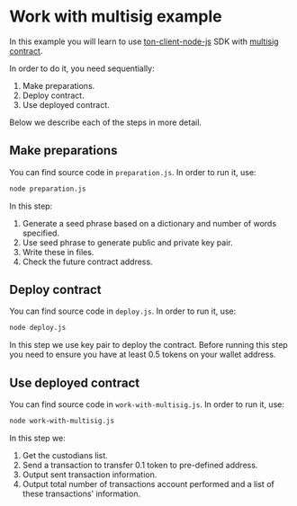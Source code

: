 # Work with multisig example

In this example you will learn to use [ton-client-node-js](https://docs.ton.dev/86757ecb2/p/61b5eb-nodejs)
SDK with [multisig contract](https://docs.ton.dev/86757ecb2/p/94921e-multisignature-wallet-management-in-tonos-cli).

In order to do it, you need sequentially:

1. Make preparations.
2. Deploy contract.
3. Use deployed contract.

Below we describe each of the steps in more detail.

## Make preparations

You can find source code in `preparation.js`. In order to run it, use:

```sh
node preparation.js
```

In this step:

1. Generate a seed phrase based on a dictionary and number of words specified.
2. Use seed phrase to generate public and private key pair.
3. Write these in files.
4. Check the future contract address.


## Deploy contract

You can find source code in `deploy.js`. In order to run it, use:
                                         
```sh
node deploy.js
```

In this step we use key pair to deploy the contract. Before running this step you need to ensure you have
at least 0.5 tokens on your wallet address.

## Use deployed contract

You can find source code in `work-with-multisig.js`. In order to run it, use:
                                                     
```sh
node work-with-multisig.js
```

In this step we:

1. Get the custodians list.
2. Send a transaction to transfer 0.1 token to pre-defined address.
3. Output sent transaction information.
4. Output total number of transactions account performed and a list of these transactions' information.
